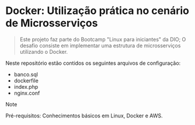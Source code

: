 # Docker: Utilização prática no cenário de Microsserviços

> Este projeto faz parte do Bootcamp "Linux para iniciantes" da DIO;
> O desafio consiste em implementar uma estrutura de microsserviços utilizando o Docker. 

Neste repositório estão contidos os seguintes arquivos de configuração:

- banco.sql
- dockerfile
- index.php
- nginx.conf

> [!NOTE]
> Pré-requisitos: Conhecimentos básicos em Linux, Docker e AWS.
